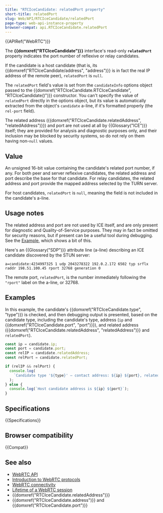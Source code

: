 ```yaml
---
title: "RTCIceCandidate: relatedPort property"
short-title: relatedPort
slug: Web/API/RTCIceCandidate/relatedPort
page-type: web-api-instance-property
browser-compat: api.RTCIceCandidate.relatedPort
---
```


{{APIRef("WebRTC")}}

The **{{domxref("RTCIceCandidate")}}** interface's read-only **`relatedPort`** property indicates the port number of reflexive or relay candidates.

If the candidate is a host candidate (that is, its {{domxref("RTCIceCandidate/address", "address")}} is in fact the real IP address of the remote peer), `relatedPort` is `null`.

The `relatedPort` field's value is set from the `candidateInfo` options object passed to the {{domxref("RTCIceCandidate.RTCIceCandidate", "RTCIceCandidate()")}} constructor.
You can't specify the value of `relatedPort` directly in the options object, but its value is automatically extracted from the object's `candidate` a-line, if it's formatted properly (the `rel-port` field).

The related address ({{domxref("RTCIceCandidate.relatedAddress", "relatedAddress")}}) and port are not used at all by {{Glossary("ICE")}} itself; they are provided for
analysis and diagnostic purposes only, and their inclusion may be blocked by security systems, so do not rely on them having non-`null` values.

## Value

An unsigned 16-bit value containing the candidate's related port number, if any. For
both peer and server reflexive candidates, the related address and port describe the
base for that candidate. For relay candidates, the related address and port provide the
mapped address selected by the TURN server.

For host candidates, `relatedPort` is `null`, meaning the field is not included in the candidate's a-line.

## Usage notes

The related address and port are not used by ICE itself, and are only present for
diagnostic and Quality-of-Service purposes. They may in fact be omitted for security
reasons, but if present can be a useful tool during debugging. See the [Example](#examples), which shows a bit of this.

Here's an {{Glossary("SDP")}} attribute line (a-line) describing an ICE candidate
discovered by the STUN server:

```
a=candidate:4234997325 1 udp 2043278322 192.0.2.172 6502 typ srflx raddr 198.51.100.45 rport 32768 generation 0
```

The remote port, `relatedPort`, is the number immediately following the `"rport"` label on the a-line, or 32768.

## Examples

In this example, the candidate's {{domxref("RTCIceCandidate.type", "type")}} is
checked, and then debugging output is presented, based on the candidate type, including
the candidate's type, address (`ip` and {{domxref("RTCIceCandidate.port",
  "port")}}), and related address ({{domxref("RTCIceCandidate.relatedAddress",
  "relatedAddress")}} and `relatedPort`).

```js
const ip = candidate.ip;
const port = candidate.port;
const relIP = candidate.relatedAddress;
const relPort = candidate.relatedPort;

if (relIP && relPort) {
  console.log(
    `Candidate type '${type}' — contact address: ${ip} ${port}, related address: ${relIP} ${relPort}`,
  );
} else {
  console.log(`Host candidate address is ${ip} ${port}`);
}
```

## Specifications

{{Specifications}}

## Browser compatibility

{{Compat}}

## See also

- [WebRTC API](/en-US/docs/Web/API/WebRTC_API)
- [Introduction to WebRTC protocols](/en-US/docs/Web/API/WebRTC_API/Protocols)
- [WebRTC connectivity](/en-US/docs/Web/API/WebRTC_API/Connectivity)
- [Lifetime of a WebRTC session](/en-US/docs/Web/API/WebRTC_API/Session_lifetime)
- {{domxref("RTCIceCandidate.relatedAddress")}}
- {{domxref("RTCIceCandidate.address")}} and {{domxref("RTCIceCandidate.port")}}
